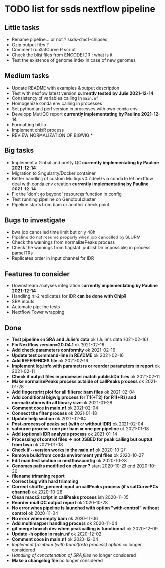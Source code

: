 # TODO list for ssds nextflow pipeline
## Little tasks
* Rename pipeline... or not ? ssds-dmc1-chipseq
* Gzip output files ?
* Comment runSatCurve.R script
* Check the blist files from ENCODE IDR : what is it
* Test the existence of genome index in case of new genomes

## Medium tasks
* Update README with examples & output description
* Test with nexflow latest version **currently tested by Julie 2021-12-14**
* Consistency of variables calling in ``main.nf``
* Homogenize conda env calling in processes
* Set python and perl version in processes with own conda env
* Developp MutliQC report **currently implementating by Pauline 2021-12-14**
* Formatting biblio 
* Implement chipR process
* REVIEW NORMALIZATION OF BIGWIG *

## Big tasks
* Implement a Global and pretty QC **currently implementating by Pauline 2021-12-14**
* Migration to Singularity/Docker container
* Better handling of custom Multiqc v0.7.dev0 via conda to let nextflow deal with conda env creation **currently implementating by Pauline 2021-12-14**
* Fix the 'don't go beyond' resources function in config
* Test running pipeline on Genotoul cluster
* Pipeline starts from bam or another check point

## Bugs to investigate
* bwa job cancelled time limit but only 48h
* Pipeline do not resume properly when job cancelled by SLURM
* Check the warnings from normalizePeaks process
* Check the warnings from flagstat (publishDir impossible) in process parseITRs
* Replicates order in input channel for IDR

## Features to consider
* Downstream analyses integration **currently implementating by Pauline 2021-12-14**
* Handling n>2 replicates for IDR **can be done with ChipR**
* SRA inputs
* Automate pipeline tests
* Nextflow Tower wrapping

## Done
* **Test pipeline on SRA and Julie's data** ok (Julie's data 2021-02-16)
* **Fix Nextflow version=20.04.1** ok 2021-02-16
* **Add check parameters conformity** ok 2021-02-16
* **Update test command-line in README** ok 2021-02-16
* **Add REFERENCES file** ok 2021-02-16
* **Implement log.info with parameters or reorder parameters in report** ok 2021-02-11
* **Check if output files in processes match publishDir files** ok 2021-02-11
* **Make normalizePeaks process outside of callPeaks process** ok 2021-01-28
* **Add fingerprint plot for all filtered bam files** ok 2021-02-04
* **Add conditional bigwig process for T1(+T2) for R1(+R2) and normalization with all library size** ok 2021-01-28
* **Comment code in main.nf** ok 2021-02-04
* **Connect the filter process** ok 2021-01-18
* **Update help section** ok 2021-02-04
* **Post-process of peaks set (with or without IDR)** ok 2021-02-04
* **satcurve process : one per bam or one per pipeline** ok 2021-01-18
* **Add (optional) IDR analysis process** ok 2021-01-14
* **Processing of control files -> not DSBED for peak calling but ouptut from bwa** ok 2021-01-08
* **Check if --version works in the main.nf** ok 2020-10-27
* **Remove build from conda environment yml files** ok 2020-10-27
* **Edit manifest section in nextflow.config** ok 2020-10-28
* **Genomes paths modified on cluster ?** start 2020-10-29 end 2020-10-30
* **filename trimming report** 
* **Correct bug with hard trimming**
* **Correct shuffle_percent input un callPeaks process (it's satCurvePCs channel)** ok 2020-10-28
* **Clean macs2 script in callPeaks process** ish 2020-11-05
* **Reorder multiQC output report** ok 2020-10-28
* **No error when pipeline is launched with option "with-control" without control** ok 2020-11-04
* **No error when empty bam** ok 2020-11-06 
* **Add multimapper handling process** ok 2020-11-04
* **git merge branch dev when peak calling is functionnal** ok 2020-12-09
* **Update  -h option in main.nf** ok 2020-12-02
* **Comment code in main.nf** ok 2020-12-04
* *Implement frombam (with bam2fastq process) option* no longer considered
* *Handling of concatenation of SRA files* no longer considered
* **Make a changelog file** no longer considered


